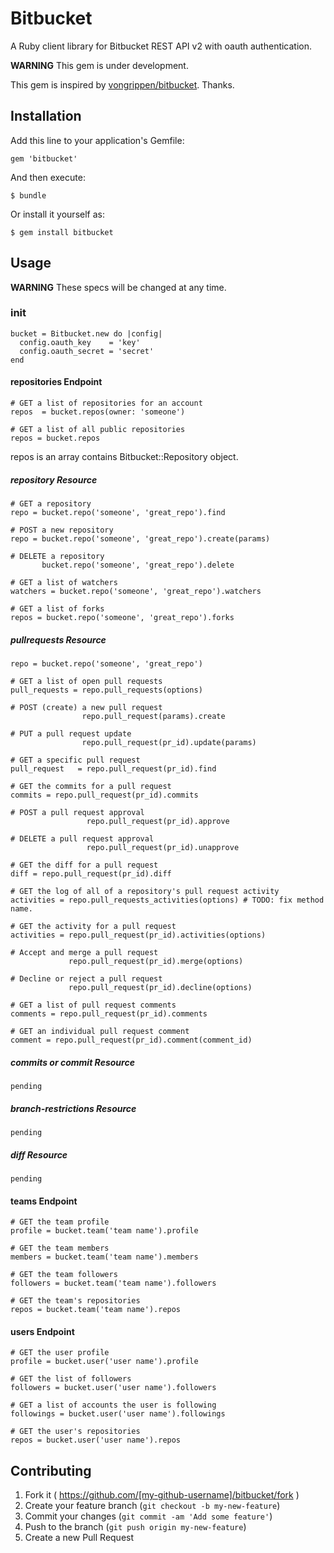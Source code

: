# Bitbucket

A Ruby client library for Bitbucket REST API v2 with oauth authentication.

**WARNING** This gem is under development.

This gem is inspired by [vongrippen/bitbucket](https://github.com/vongrippen/bitbucket). Thanks.

## Installation

Add this line to your application's Gemfile:

    gem 'bitbucket'

And then execute:

    $ bundle

Or install it yourself as:

    $ gem install bitbucket

## Usage

**WARNING** These specs will be changed at any time.

### init

```
bucket = Bitbucket.new do |config|
  config.oauth_key    = 'key'
  config.oauth_secret = 'secret'
end
```

#### repositories Endpoint

```
# GET a list of repositories for an account
repos  = bucket.repos(owner: 'someone')

# GET a list of all public repositories
repos = bucket.repos
```

repos is an array contains Bitbucket::Repository object.

##### repository Resource

```
# GET a repository
repo = bucket.repo('someone', 'great_repo').find

# POST a new repository
repo = bucket.repo('someone', 'great_repo').create(params)

# DELETE a repository
       bucket.repo('someone', 'great_repo').delete

# GET a list of watchers
watchers = bucket.repo('someone', 'great_repo').watchers

# GET a list of forks
repos = bucket.repo('someone', 'great_repo').forks
```

##### pullrequests Resource

```
repo = bucket.repo('someone', 'great_repo')

# GET a list of open pull requests
pull_requests = repo.pull_requests(options)

# POST (create) a new pull request
                repo.pull_request(params).create

# PUT a pull request update
                repo.pull_request(pr_id).update(params)

# GET a specific pull request
pull_request   = repo.pull_request(pr_id).find

# GET the commits for a pull request
commits = repo.pull_request(pr_id).commits

# POST a pull request approval
                 repo.pull_request(pr_id).approve

# DELETE a pull request approval
                 repo.pull_request(pr_id).unapprove

# GET the diff for a pull request
diff = repo.pull_request(pr_id).diff

# GET the log of all of a repository's pull request activity
activities = repo.pull_requests_activities(options) # TODO: fix method name.

# GET the activity for a pull request
activities = repo.pull_request(pr_id).activities(options)

# Accept and merge a pull request
             repo.pull_request(pr_id).merge(options)

# Decline or reject a pull request
             repo.pull_request(pr_id).decline(options)

# GET a list of pull request comments
comments = repo.pull_request(pr_id).comments

# GET an individual pull request comment
comment = repo.pull_request(pr_id).comment(comment_id)
```

##### commits or commit Resource

```
pending
```

##### branch-restrictions Resource

```
pending
```

##### diff Resource

```
pending
```

#### teams Endpoint

```
# GET the team profile
profile = bucket.team('team name').profile

# GET the team members
members = bucket.team('team name').members

# GET the team followers
followers = bucket.team('team name').followers

# GET the team's repositories
repos = bucket.team('team name').repos
```

#### users Endpoint

```
# GET the user profile
profile = bucket.user('user name').profile

# GET the list of followers
followers = bucket.user('user name').followers

# GET a list of accounts the user is following
followings = bucket.user('user name').followings

# GET the user's repositories
repos = bucket.user('user name').repos
```

## Contributing

1. Fork it ( https://github.com/[my-github-username]/bitbucket/fork )
2. Create your feature branch (`git checkout -b my-new-feature`)
3. Commit your changes (`git commit -am 'Add some feature'`)
4. Push to the branch (`git push origin my-new-feature`)
5. Create a new Pull Request
